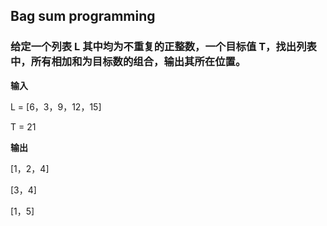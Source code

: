 ## Bag sum programming

### 给定一个列表 L 其中均为不重复的正整数，一个目标值 T，找出列表中，所有相加和为目标数的组合，输出其所在位置。

**输入**

L = [6，3，9，12，15] 

T = 21


**输出**

[1，2，4]

[3，4]

[1，5]
